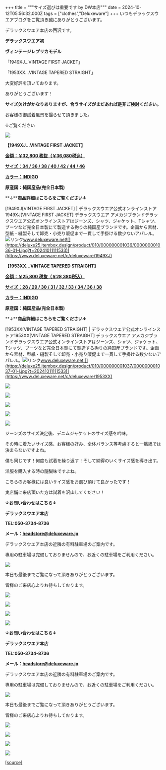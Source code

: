 +++
title = """サイズ選びは重要です  by  DW本店"""
date = 2024-10-12T05:56:32.000Z
tags = ["clothes","Deluxeware"]
+++
いつもデラックスウエアブログをご覧頂き誠にありがとうございます。

デラックスウエア本店の西沢です。

**デラックスウエア初**

**ヴィンテージレプリカモデル**

「1949XJ...VINTAGE FIRST JACKET」

「1953XX...VINTAGE TAPERED STRAIGHT」

大変好評を頂いております。

ありがとうございます！

**サイズ欠けがかなりありますが、合うサイズがまだあれば是非ご検討ください。**

お客様の御試着風景を撮らせて頂きました。

↓ご覧ください

[![](https://stat.ameba.jp/user_images/20241012/14/deluxeware/e2/d5/j/o1172156215496901605.jpg)](https://stat.ameba.jp/user_images/20241012/14/deluxeware/e2/d5/j/o1172156215496901605.jpg)

**【1949XJ...VINTAGE FIRST JACKET】**

[**金額：￥32,800 税抜（￥36,080税込）**](https://www.deluxeware.net/c/deluxeware/1949XJ)

[**サイズ：34 / 36 / 38 / 40 / 42 / 44 / 46**](https://www.deluxeware.net/c/deluxeware/1949XJ)

[**カラー：INDIGO**](https://www.deluxeware.net/c/deluxeware/1949XJ)

**原産国：純国産品(完全日本製)**

**↓****商品詳細はこちらをご覧ください↓**

[1949XJ\[VINTAGE FIRST JACKET\] | デラックスウエア公式オンラインストア1949XJ\[VINTAGE FIRST JACKET\] デラックスウエア アメカジブランドデラックスウエア公式オンラインストアはジーンズ、シャツ、ジャケット、Tシャツ、ブーツなど完全日本製にて製造する拘りの純国産ブランドです。企画から素材、型紙・縫製そして卸売・小売り販促まで一貫して手掛ける数少ないアパレル。![リンク](https://c.stat100.ameba.jp/ameblo/symbols/v3.20.0/svg/gray/editor_link.svg)www.deluxeware.net![](https://deluxe25.itembox.design/product/010/000000001036/000000001036-01-l.jpg?t=20241011111533)](https://www.deluxeware.net/c/deluxeware/1949XJ)

**【1953XX...VINTAGE TAPERED STRAIGHT】**

[**金額：￥25,800 税抜（￥28,380税込）**](https://www.deluxeware.net/c/deluxeware/1953XX)

[**サイズ：28 / 29 / 30 / 31 / 32 / 33 / 34 / 36 / 38**](https://www.deluxeware.net/c/deluxeware/1953XX)

[**カラー：INDIGO**](https://www.deluxeware.net/c/deluxeware/1953XX)

**原産国：純国産品(完全日本製)**

**↓****商品詳細はこちらをご覧ください↓**

[1953XX\[VINTAGE TAPERED STRAIGHT\] | デラックスウエア公式オンラインストア1953XX\[VINTAGE TAPERED STRAIGHT\] デラックスウエア アメカジブランドデラックスウエア公式オンラインストアはジーンズ、シャツ、ジャケット、Tシャツ、ブーツなど完全日本製にて製造する拘りの純国産ブランドです。企画から素材、型紙・縫製そして卸売・小売り販促まで一貫して手掛ける数少ないアパレル。![リンク](https://c.stat100.ameba.jp/ameblo/symbols/v3.20.0/svg/gray/editor_link.svg)www.deluxeware.net![](https://deluxe25.itembox.design/product/010/000000001037/000000001037-01-l.jpg?t=20241011111533)](https://www.deluxeware.net/c/deluxeware/1953XX)

[![](https://stat.ameba.jp/user_images/20241012/13/deluxeware/24/4e/j/o1170155815496893936.jpg)](https://stat.ameba.jp/user_images/20241012/13/deluxeware/24/4e/j/o1170155815496893936.jpg)

[![](https://stat.ameba.jp/user_images/20241012/13/deluxeware/d6/96/j/o1174156415496893930.jpg)](https://stat.ameba.jp/user_images/20241012/13/deluxeware/d6/96/j/o1174156415496893930.jpg)

[![](https://stat.ameba.jp/user_images/20241012/13/deluxeware/5a/c8/j/o1170156015496893929.jpg)](https://stat.ameba.jp/user_images/20241012/13/deluxeware/5a/c8/j/o1170156015496893929.jpg)

[![](https://stat.ameba.jp/user_images/20241012/13/deluxeware/8f/e8/j/o1170156015496893932.jpg)](https://stat.ameba.jp/user_images/20241012/13/deluxeware/8f/e8/j/o1170156015496893932.jpg)

[![](https://stat.ameba.jp/user_images/20241012/13/deluxeware/ea/0c/j/o1172156415496893934.jpg)](https://stat.ameba.jp/user_images/20241012/13/deluxeware/ea/0c/j/o1172156415496893934.jpg)

ジーンズのサイズ決定後、デニムジャケットのサイズ感を吟味。

その時に着たいサイズ感、お客様の好み、全体バランス等考慮すると一筋縄では決まらないですよね。

僕も同じです！何度も試着を繰り返す！そして納得のいくサイズ感を導き出す。

洋服を購入する時の醍醐味ですよね。

こちらのお客様には良いサイズ感をお選び頂けて良かったです！

実店舗に来店頂いた方は試着を沢山してください！

**↓お問い合わせはこちら↓**

**デラックスウエア本店**

**TEL:050-3734-8736**

**メール：headstore@deluxeware.jp**

デラックスウエア本店の近隣の有料駐車場のご案内です。

専用の駐車場は完備しておりませんので、お近くの駐車場をご利用ください。

[![](https://stat.ameba.jp/user_images/20231002/16/deluxeware/6e/11/j/o0800080015345677212.jpg?caw=800)](https://ameblo.jp/deluxeware/image-12823266760-15345677212.html)

本日も最後までご覧になって頂きありがとうございます。

皆様のご来店心よりお待ちしております。

[![](https://stat.ameba.jp/user_images/20240614/12/deluxeware/fb/b4/j/o0800026015451324172.jpg?caw=800)](https://www.deluxeware.net/c/2024FWreserveall)

[![](https://stat.ameba.jp/user_images/20240315/15/deluxeware/04/7f/j/o0800026015413271803.jpg?caw=800)](https://www.instagram.com/deluxeware/?hl=ja)

[![](https://stat.ameba.jp/user_images/20220415/12/deluxeware/3b/ce/j/o0800026015103175481.jpg?caw=800)](https://www.deluxeware.net/f/headstore)

[![](https://stat.ameba.jp/user_images/20220415/12/deluxeware/d7/c6/j/o0800026015103175487.jpg?caw=800)](https://www.deluxeware.net/)

**↓お問い合わせはこちら↓**

**デラックスウエア本店**

**TEL:050-3734-8736**

**メール：headstore@deluxeware.jp**

デラックスウエア本店の近隣の有料駐車場のご案内です。

専用の駐車場は完備しておりませんので、お近くの駐車場をご利用ください。

[![](https://stat.ameba.jp/user_images/20231002/16/deluxeware/6e/11/j/o0800080015345677212.jpg?caw=800)](https://ameblo.jp/deluxeware/image-12823266760-15345677212.html)

本日も最後までご覧になって頂きありがとうございます。

皆様のご来店心よりお待ちしております。

[![](https://stat.ameba.jp/user_images/20240614/12/deluxeware/fb/b4/j/o0800026015451324172.jpg?caw=800)](https://www.deluxeware.net/c/2024FWreserveall)

[![](https://stat.ameba.jp/user_images/20240315/15/deluxeware/04/7f/j/o0800026015413271803.jpg?caw=800)](https://www.instagram.com/deluxeware/?hl=ja)

[![](https://stat.ameba.jp/user_images/20220415/12/deluxeware/3b/ce/j/o0800026015103175481.jpg?caw=800)](https://www.deluxeware.net/f/headstore)

[![](https://stat.ameba.jp/user_images/20220415/12/deluxeware/d7/c6/j/o0800026015103175487.jpg?caw=800)](https://www.deluxeware.net/)

[[source]](https://ameblo.jp/deluxeware/entry-12870974463.html)
